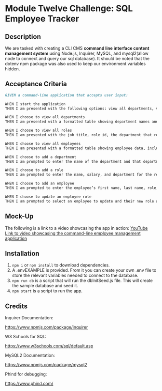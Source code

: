 # Module Twelve Challenge: SQL Employee Tracker

## Description
We are tasked with creating a CLI CMS **command line interface content management system** using Node.js, Inquirer, MySQL, and mysql2(allow node to connect and query our sql database). It should be noted that the dotenv npm package was also used to keep our environment variables hidden.

## Acceptance Criteria

```md
GIVEN a command-line application that accepts user input:

WHEN I start the application
THEN I am presented with the following options: view all departments, view all roles, view all employees, add a department, add a role, add an employee, and update an employee role

WHEN I choose to view all departments
THEN I am presented with a formatted table showing department names and department ids

WHEN I choose to view all roles
THEN I am presented with the job title, role id, the department that role belongs to, and the salary for that role

WHEN I choose to view all employees
THEN I am presented with a formatted table showing employee data, including employee ids, first names, last names, job titles, departments, salaries, and managers that the employees report to

WHEN I choose to add a department
THEN I am prompted to enter the name of the department and that department is added to the database

WHEN I choose to add a role
THEN I am prompted to enter the name, salary, and department for the role and that role is added to the database

WHEN I choose to add an employee
THEN I am prompted to enter the employee’s first name, last name, role, and manager, and that employee is added to the database

WHEN I choose to update an employee role
THEN I am prompted to select an employee to update and their new role and this information is updated in the database 
```

## Mock-Up

The following is a link to a video showcasing the app in action:
[YouTube Link to video showcasing the command-line employee management application](https://youtu.be/1tmETEDVG_Q)

## Installation

1) `npm i` or `npm install` to download dependencies.
2) A .envEXAMPLE is provided. From it you can create your own .env file to store the relevant variables needed to connect to the database.
3) `npm run db` is a script that will run the dbInitSeed.js file. This will create the sample database and seed it.
4) `npm start` is a script to run the app.

## Credits

Inquirer Documentation:

https://www.npmjs.com/package/inquirer

W3 Schools for SQL:

https://www.w3schools.com/sql/default.asp

MySQL2 Documentation:

https://www.npmjs.com/package/mysql2

Phind for debugging:

https://www.phind.com/